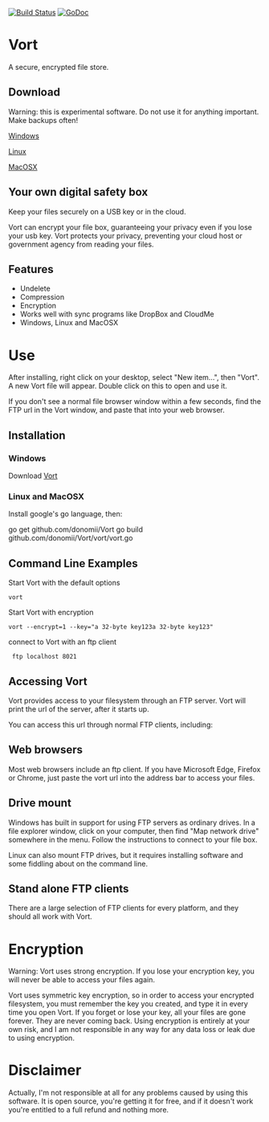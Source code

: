 [![Build Status](https://travis-ci.org/donomii/Vort.svg?branch=master)](https://travis-ci.org/donomii/vort)
[![GoDoc](https://godoc.org/github.com/donomii/Vort?status.svg)](https://godoc.org/github.com/donomii/vort)

# Vort

A secure, encrypted file store.

## Download

Warning:  this is experimental software.  Do not use it for anything important.  Make backups often!

[Windows](https://github.com/donomii/Vort/releases)

[Linux](https://github.com/donomii/Vort/releases)

[MacOSX](https://github.com/donomii/Vort/releases)

## Your own digital safety box

Keep your files securely on a USB key or in the cloud. 

Vort can encrypt your file box, guaranteeing your privacy even if you lose your usb key.  Vort protects your privacy, preventing your cloud host or government agency from reading your files.

## Features

* Undelete
* Compression
* Encryption
* Works well with sync programs like DropBox and CloudMe
* Windows, Linux and MacOSX

# Use

After installing, right click on your desktop, select "New item...", then "Vort".  A new Vort file will appear.  Double click on this to open and use it.

If you don't see a normal file browser window within a few seconds, find the FTP url in the Vort window, and paste that into your web browser.

## Installation

### Windows

Download [Vort](https://github.com/donomii/Vort/releases)

### Linux and MacOSX

Install google's go language, then:

go get github.com/donomii/Vort
go build github.com/donomii/Vort/vort/vort.go


## Command Line Examples

Start Vort with the default options

    vort

Start Vort with encryption

    vort --encrypt=1 --key="a 32-byte key123a 32-byte key123"
    
 connect to Vort with an ftp client
 
     ftp localhost 8021

## Accessing Vort

Vort provides access to your filesystem through an FTP server. Vort will print the url of the server, after it starts up.

You can access this url through normal FTP clients, including:

## Web browsers

Most web browsers include an ftp client. If you have Microsoft Edge, Firefox or Chrome, just paste the vort url into the address bar to access your files.

## Drive mount

Windows has built in support for using FTP servers as ordinary drives. In a file explorer window, click on your computer, then find "Map network drive" somewhere in the menu. Follow the instructions to connect to your file box.

Linux can also mount FTP drives, but it requires installing software and some fiddling about on the command line.

## Stand alone FTP clients

There are a large selection of FTP clients for every platform, and they should all work with Vort.

# Encryption

Warning: Vort uses strong encryption. If you lose your encryption key, you will never be able to access your files again.

Vort uses symmetric key encryption, so in order to access your encrypted filesystem, you must remember the key you created, and type it in every time you open Vort. If you forget or lose your key, all your files are gone forever. They are never coming back. Using encryption is entirely at your own risk, and I am not responsible in any way for any data loss or leak due to using encryption.

# Disclaimer

Actually, I'm not responsible at all for any problems caused by using this software. It is open source, you're getting it for free, and if it doesn't work you're entitled to a full refund and nothing more.
